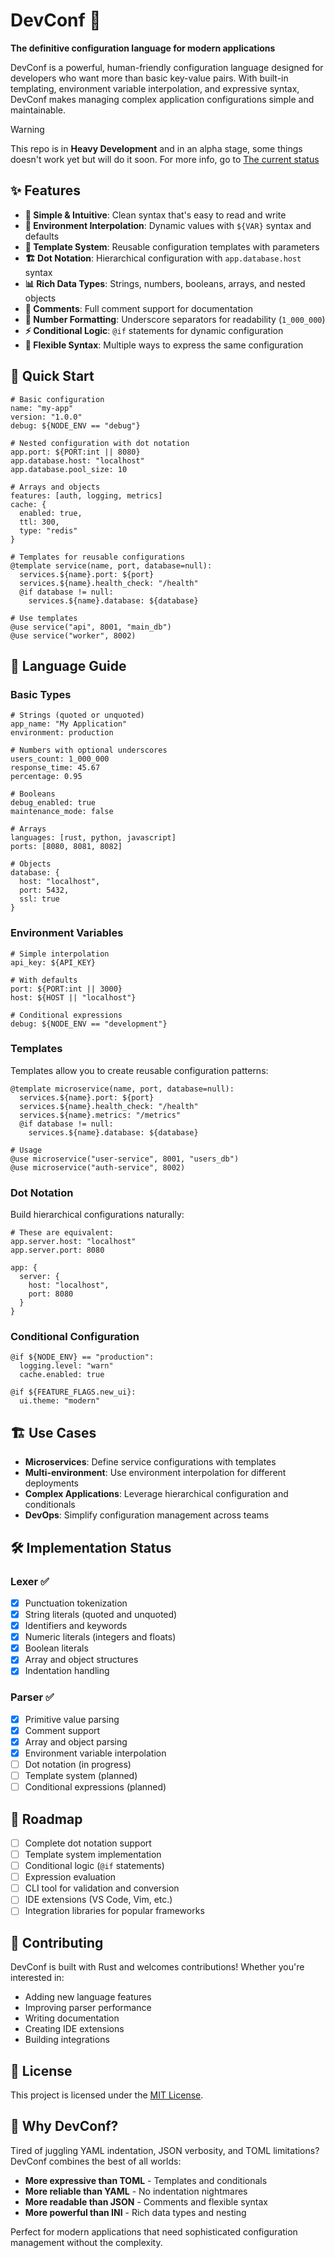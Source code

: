 # DevConf 🚀

**The definitive configuration language for modern applications**

DevConf is a powerful, human-friendly configuration language designed for developers who want more than basic key-value pairs. With built-in templating, environment variable interpolation, and expressive syntax, DevConf makes managing complex application configurations simple and maintainable.

> [!WARNING]
> This repo is in **Heavy Development** and in an alpha stage, some things doesn't work yet but will do it soon.
> For more info, go to [The current status](#️-implementation-status)

## ✨ Features

- **🎯 Simple & Intuitive**: Clean syntax that's easy to read and write
- **🔄 Environment Interpolation**: Dynamic values with `${VAR}` syntax and defaults
- **📝 Template System**: Reusable configuration templates with parameters
- **🏗️ Dot Notation**: Hierarchical configuration with `app.database.host` syntax
- **📊 Rich Data Types**: Strings, numbers, booleans, arrays, and nested objects
- **💬 Comments**: Full comment support for documentation
- **🔢 Number Formatting**: Underscore separators for readability (`1_000_000`)
- **⚡ Conditional Logic**: `@if` statements for dynamic configuration
- **🎨 Flexible Syntax**: Multiple ways to express the same configuration

## 🚀 Quick Start

```devconf
# Basic configuration
name: "my-app"
version: "1.0.0"
debug: ${NODE_ENV == "debug"}

# Nested configuration with dot notation
app.port: ${PORT:int || 8080}
app.database.host: "localhost"
app.database.pool_size: 10

# Arrays and objects
features: [auth, logging, metrics]
cache: {
  enabled: true,
  ttl: 300,
  type: "redis"
}

# Templates for reusable configurations
@template service(name, port, database=null):
  services.${name}.port: ${port}
  services.${name}.health_check: "/health"
  @if database != null:
    services.${name}.database: ${database}

# Use templates
@use service("api", 8001, "main_db")
@use service("worker", 8002)
```

## 📖 Language Guide

### Basic Types

```devconf
# Strings (quoted or unquoted)
app_name: "My Application"
environment: production

# Numbers with optional underscores
users_count: 1_000_000
response_time: 45.67
percentage: 0.95

# Booleans
debug_enabled: true
maintenance_mode: false

# Arrays
languages: [rust, python, javascript]
ports: [8080, 8081, 8082]

# Objects
database: {
  host: "localhost",
  port: 5432,
  ssl: true
}
```

### Environment Variables

```devconf
# Simple interpolation
api_key: ${API_KEY}

# With defaults
port: ${PORT:int || 3000}
host: ${HOST || "localhost"}

# Conditional expressions
debug: ${NODE_ENV == "development"}
```

### Templates

Templates allow you to create reusable configuration patterns:

```devconf
@template microservice(name, port, database=null):
  services.${name}.port: ${port}
  services.${name}.health_check: "/health"
  services.${name}.metrics: "/metrics"
  @if database != null:
    services.${name}.database: ${database}

# Usage
@use microservice("user-service", 8001, "users_db")
@use microservice("auth-service", 8002)
```

### Dot Notation

Build hierarchical configurations naturally:

```devconf
# These are equivalent:
app.server.host: "localhost"
app.server.port: 8080

app: {
  server: {
    host: "localhost",
    port: 8080
  }
}
```

### Conditional Configuration

```devconf
@if ${NODE_ENV} == "production":
  logging.level: "warn"
  cache.enabled: true

@if ${FEATURE_FLAGS.new_ui}:
  ui.theme: "modern"
```

## 🏗️ Use Cases

- **Microservices**: Define service configurations with templates
- **Multi-environment**: Use environment interpolation for different deployments
- **Complex Applications**: Leverage hierarchical configuration and conditionals
- **DevOps**: Simplify configuration management across teams

## 🛠️ Implementation Status

### Lexer ✅
- [x] Punctuation tokenization
- [x] String literals (quoted and unquoted)
- [x] Identifiers and keywords
- [x] Numeric literals (integers and floats)
- [x] Boolean literals
- [x] Array and object structures
- [x] Indentation handling

### Parser ✅
- [x] Primitive value parsing
- [x] Comment support
- [x] Array and object parsing
- [x] Environment variable interpolation
- [ ] Dot notation (in progress)
- [ ] Template system (planned)
- [ ] Conditional expressions (planned)

## 🚧 Roadmap

- [ ] Complete dot notation support
- [ ] Template system implementation
- [ ] Conditional logic (`@if` statements)
- [ ] Expression evaluation
- [ ] CLI tool for validation and conversion
- [ ] IDE extensions (VS Code, Vim, etc.)
- [ ] Integration libraries for popular frameworks

## 🤝 Contributing

DevConf is built with Rust and welcomes contributions! Whether you're interested in:

- Adding new language features
- Improving parser performance
- Writing documentation
- Creating IDE extensions
- Building integrations

## 📝 License

This project is licensed under the [MIT License](LICENSE).

## 🌟 Why DevConf?

Tired of juggling YAML indentation, JSON verbosity, and TOML limitations? DevConf combines the best of all worlds:

- **More expressive than TOML** - Templates and conditionals
- **More reliable than YAML** - No indentation nightmares
- **More readable than JSON** - Comments and flexible syntax
- **More powerful than INI** - Rich data types and nesting

Perfect for modern applications that need sophisticated configuration management without the complexity.